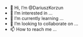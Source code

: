 - 👋 Hi, I’m @DariuszKorzun
- 👀 I’m interested in ...
- 🌱 I’m currently learning ...
- 💞️ I’m looking to collaborate on ...
- 📫 How to reach me ...


<!---
DariuszKorzun/DariuszKorzun is a ✨ special ✨ repository because its `README.md` (this file) appears on your GitHub profile.
You can click the Preview link to take a look at your changes.
--->
